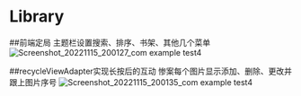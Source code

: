 # Library

##前端定局
主题栏设置搜索、排序、书架、其他几个菜单
![Screenshot_20221115_200127_com example test4](https://user-images.githubusercontent.com/81157788/201915452-48b5d59d-4762-4eea-b707-f049dda57e54.jpg)

##recycleViewAdapter实现长按后的互动
惨案每个图片显示添加、删除、更改并跟上图片序号
![Screenshot_20221115_200135_com example test4](https://user-images.githubusercontent.com/81157788/201915474-c1ce5046-9db9-405e-b96e-272e687b0571.jpg)


